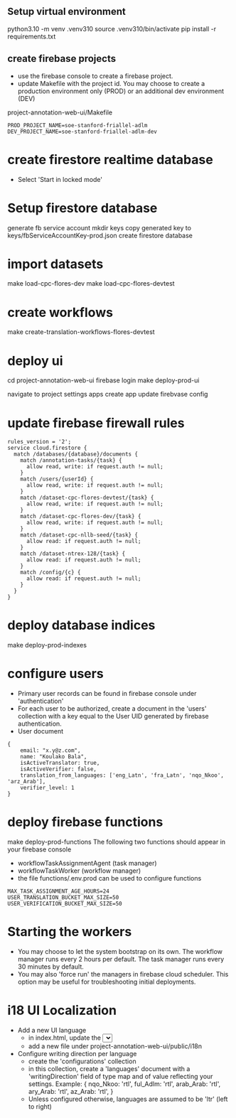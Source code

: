 
## Setup virtual environment
python3.10 -m venv .venv310
source .venv310/bin/activate
pip install -r requirements.txt

## create firebase projects
- use the firebase console to create a firebase project.
- update Makefile with the project id. You may choose to create a production environment only (PROD) or an additional dev environment (DEV)

project-annotation-web-ui/Makefile
```
PROD_PROJECT_NAME=soe-stanford-friallel-adlm
DEV_PROJECT_NAME=soe-stanford-friallel-adlm-dev
```

# create firestore realtime database
- Select 'Start in locked mode'

# Setup firestore database
generate fb service account
mkdir keys
copy generated key to keys/fbServiceAccountKey-prod.json
create firestore database


# import datasets
make load-cpc-flores-dev
make load-cpc-flores-devtest


# create workflows
make create-translation-workflows-flores-devtest


# deploy ui
cd project-annotation-web-ui
firebase login
make deploy-prod-ui

navigate to project settings apps
create app
update firebvase config

# update firebase firewall rules
```
rules_version = '2';
service cloud.firestore {
  match /databases/{database}/documents {
    match /annotation-tasks/{task} {
      allow read, write: if request.auth != null;
    }
    match /users/{userId} {
      allow read, write: if request.auth != null;
    }
    match /dataset-cpc-flores-devtest/{task} {
      allow read, write: if request.auth != null;
    }
    match /dataset-cpc-flores-dev/{task} {
      allow read, write: if request.auth != null;
    }
    match /dataset-cpc-nllb-seed/{task} {
      allow read: if request.auth != null;
    }
    match /dataset-ntrex-128/{task} {
      allow read: if request.auth != null;
    }
    match /config/{c} {
      allow read: if request.auth != null;
    }
  }
}
```


# deploy database indices
make deploy-prod-indexes


# configure users
- Primary user records can be found in firebase console under 'authentication'
- For each user to be authorized, create a document in the 'users' collection with a key equal to the User UID generated by firebase authentication.
- User document
```
{
    email: "x.y@z.com",
    name: "Koulako Bala",
    isActiveTranslator: true,
    isActiveVerifier: false,
    translation_from_languages: ['eng_Latn', 'fra_Latn', 'nqo_Nkoo', 'arz_Arab'],
    verifier_level: 1
}
```


# deploy firebase functions
make deploy-prod-functions
The following two functions should appear in your firebase console
- workflowTaskAssignmentAgent (task manager)
- workflowTaskWorker (workflow manager)
- the file functions/.env.prod can be used to configure functions
```
MAX_TASK_ASSIGNMENT_AGE_HOURS=24
USER_TRANSLATION_BUCKET_MAX_SIZE=50
USER_VERIFICATION_BUCKET_MAX_SIZE=50
```

# Starting the workers
- You may choose to let the system bootstrap on its own. The workflow manager runs every 2 hours per default. The task manager runs every 30 minutes by default.
- You may also 'force run' the managers in firebase cloud scheduler. This option may be useful for troubleshooting initial deployments.


# i18 UI Localization
- Add a new UI language
    - in index.html, update the <select data-i18n-switcher /> dropdownlist
    - add a new file under project-annotation-web-ui/public/i18n
- Configure writing direction per language
    - create the 'configurations' collection
    - in this collection, create a 'languages' document with a 'writingDirection' field of type map and of value reflecting your settings. Example:
    {
        nqo_Nkoo: 'rtl',
        ful_Adlm: 'rtl',
        arab_Arab: 'rtl',
        ary_Arab: 'rtl',
        az_Arab: 'rtl',
    }
    - Unless configured otherwise, languages are assumed to be 'ltr' (left to right)